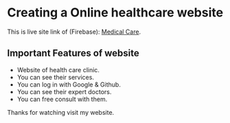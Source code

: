 # Creating a Online healthcare website

This is live site link of (Firebase):  [Medical Care](https://medical-care-a1679.web.app/).

## Important Features of website
<ul>
    <li>Website of health care clinic.</li>
    <li>You can see their services.</li>
    <li>You can log in with Google & Github.</li>
    <li>You can see their expert doctors.</li>
    <li>You can free consult with them.</li>
</ul>

Thanks for watching visit my website.